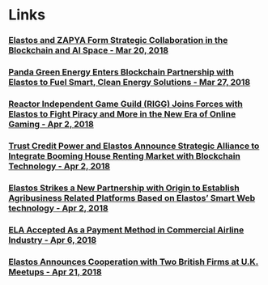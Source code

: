 # Links

### [Elastos and ZAPYA Form Strategic Collaboration in the Blockchain and AI Space - Mar 20, 2018](https://medium.com/elastos/elastos-and-zypya-form-strategic-collaboration-in-the-blockchain-and-ai-space-4548478505d)
### [Panda Green Energy Enters Blockchain Partnership with Elastos to Fuel Smart, Clean Energy Solutions - Mar 27, 2018](https://medium.com/elastos/panda-green-energy-enters-blockchain-partnership-with-elastos-to-fuel-smart-clean-energy-solutions-8ef2ad443d61)
### [Reactor Independent Game Guild (RIGG) Joins Forces with Elastos to Fight Piracy and More in the New Era of Online Gaming - Apr 2, 2018](https://medium.com/elastos/reactor-independent-game-guild-rigg-joins-forces-with-elastos-to-fight-piracy-and-more-in-the-new-6e0a5e625261)
### [Trust Credit Power and Elastos Announce Strategic Alliance to Integrate Booming House Renting Market with Blockchain Technology - Apr 2, 2018](https://medium.com/elastos/trust-credit-power-and-elastos-announce-strategic-alliance-to-integrate-booming-house-renting-8b65d96fc636)
### [Elastos Strikes a New Partnership with Origin to Establish Agribusiness Related Platforms Based on Elastos’ Smart Web technology - Apr 2, 2018](https://medium.com/elastos/elastos-strikes-a-new-partnership-with-origin-to-establish-agribusiness-related-platforms-based-on-96f48dcbf474)
### [ELA Accepted As a Payment Method in Commercial Airline Industry - Apr 6, 2018](https://medium.com/elastos/ela-accepted-as-a-payment-method-in-commercial-airline-industry-4f5cade27dd)
### [Elastos Announces Cooperation with Two British Firms at U.K. Meetups - Apr 21, 2018](https://medium.com/elastos/elastos-announces-cooperation-with-two-british-firms-at-u-k-meetups-bc093b3e2a25)
